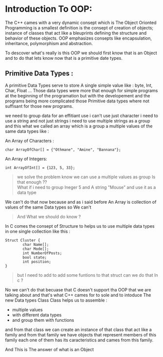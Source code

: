 # Introduction To OOP:

The C++ cames with a very dynamic consept which is The Object Orionted Programming is a smallest definition
is the consept of creation of objects; instance of classes that act like a bleuprints defining the structure
and behavior of these objects. OOP emphasizes consepts like encapsulation, inheritance, polymorphism and 
abstraction.

To descover what's really is this OOP we should first know that is an Object and to do that lets know now that is a primitive date types.

## Primitive Data Types :

A primitive Data Types serve to store A single simple value like : byte, Int, Char, Float ...
Those data types were more that enough for simple programs at the beginning of the programation
but with the developement and the programs being more complicated those Primitive data types where not suffisant for those new programs.

we need to group data for an effitiant use i can't use just character i need to use a string and not just strings i need to use multiple strings as a group and this what we called an array which is a group a multiple values of the same data types like : <br>

An Array of Characters :
```
char ArrayOfChar[] = {"Othmane", "Amine", "Bannana"};
```

An Array of Integers:

```
int ArrayOfInt[] = {123, 5, 33};
```

> we solve the problem know we can use a multiple values as group Is that enough ?? <br>
> What if i need to group Ineger 5 and A string "Mouse" and use it as a data type 

We can't do that now because and as i said before An Array is collection of values of the same Data types so We can't 

> And What we should do know ?

In C comes the consept of Structure to helps us to use multiple data types in one single collection like this :
```
Struct Cluster {
        char Name[];
        char Mode[];
        int NumberOfPosts;
        bool state;
        int position;
}
```
> but I need to add to add some funtions to that struct can we do that In c ?

No we can't do that becuase that C doesn't support tha OOP that we are talking about and that's what C++ cames for to sole and to intoduce The new Data types Class
Class helps us to assemble :

- multiple values 
- with different data types
- and group them with functions

and from that class we can create an instance of that class that act like a family and from that family we have objects that represent members of this family each one of them has its caracteristics and cames from this family.

And This is The answer of what is an Object 









